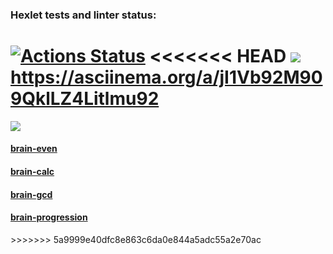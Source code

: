 ### Hexlet tests and linter status:
[![Actions Status](https://github.com/noreplyyyy/python-project-49/workflows/hexlet-check/badge.svg)](https://github.com/noreplyyyy/python-project-49/actions)
<<<<<<< HEAD
<a href="https://codeclimate.com/github/noreplyyyy/python-project-49/maintainability"><img src="https://api.codeclimate.com/v1/badges/ae622f279bc49ff6815b/maintainability" /></a>
https://asciinema.org/a/jI1Vb92M909QklLZ4Litlmu92
=======
<a href="https://codeclimate.com/github/noreplyyyy/python-project-49/maintainability"><img src="https://api.codeclimate.com/v1/badges/ae622f279bc49ff6815b/maintainability" /></a><h4><a href="https://asciinema.org/a/jI1Vb92M909QklLZ4Litlmu92">brain-even</a></h4>
<h4><a href="https://asciinema.org/a/Ya5PbzKqxp7o7A1F7EYYPJqat">brain-calc</a></h4>
<h4><a href="https://asciinema.org/a/c13AuDzjV94L5mTtgaii4yK2f">brain-gcd</a></h4>
<h4><a href="https://asciinema.org/a/zmhBdxlgIuhcIYvCADoDllMgH">brain-progression</a></h4>
>>>>>>> 5a9999e40dfc8e863c6da0e844a5adc55a2e70ac
